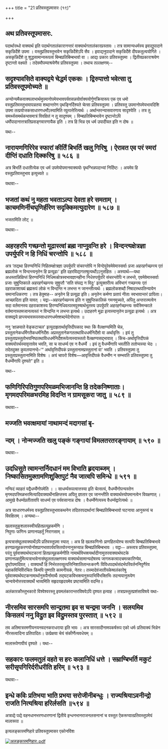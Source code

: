 +++
title = "21 प्रतिवस्तूपमासरः (१९)"

+++


## अथ प्रतिवस्तूपमासरः.

पदार्थारब्धो वाक्यार्थ इति पदार्थगतालंकारानन्तरं
वाक्यार्थगतालंकारप्रस्तावः । तत्र सामान्यधर्मस्य इवाद्युपादाने
सकृन्निर्देशे उपमा । वस्तुप्रतिवस्तुभावेन सकृन्निर्देशेऽपि सैव ।
इवाद्यनुपादाने सकृन्निर्देशे दीपकतुल्ययोगिते । असकृन्निर्देशे तु
शुद्धसामान्यरूपत्वं बिम्बप्रतिबिम्बभावो वा । आद्यः प्रकारः प्रतिवस्तूपमा
। द्वितीयप्रकाराश्रयेण दृष्टान्तो वक्ष्यते । तदेवमौपम्याश्रयेणैव
प्रतिवस्तूपमा । तथाच तल्लक्षणम्--

## सदृश्यावसिते वाक्यद्वये चेद्धर्म एककः । द्विरुपात्तो भवेत्सा तु प्रतिवस्तूपमोच्यते ॥

अन्योन्यमैकवाक्यलाभार्थमुपमानोपमेयभावपर्यवसन्नयोर्वाक्ययोर्गुणक्रियारूप
एक एव धमो वस्तुप्रतिवस्तुभावापन्नतया शब्दान्तरेण पृथङ्निर्दिश्यते चेत्सा
प्रतिवस्तूपमा । प्रतिवस्तु उपमानोपमेयभावदिशि उपमा
तत्प्रयोजकसाधारणधर्मोऽस्यामिति व्युत्पत्तेरित्यर्थः ।
अर्थान्तरन्यासवारणाय सादृश्येति । तत्र तु समर्थ्यसमर्थकभावमात्रं
विवक्षितं न तु सादृश्यम् । विम्बप्रतिबिम्बभावेन दृष्टान्तेऽपि
धर्मोपादानात्तत्रातिप्रसङ्गवारणायैक इति । तत्र हि भिन्न एव धर्म उपादीयत
इति न दोषः ॥

यथा--



## नारायणगिरिरेव स्फारां कीर्तिं बिभर्ति खलु गिरिषु । ऐरावत एव परं स्मरां दीप्तिं दधाति दिक्करिषु ॥ ५८६ ॥

अत्र बिभर्ति दधातीत्येक एव धर्म उपमेयोपमानवाक्ययोः पृथग्भिन्नपदाभ्यां
निर्दिष्टः । अयमेव हि वस्तुप्रतिवस्तुभाव इत्युच्यते ॥

यथावा--



## भजतां कथं नु महता भवताऽल्पा देवता हरे समताम् । काचमणिर्नीचघृणिर्हीरेण सदृक्किमत्युदारेण ॥ ५८७ ॥

भजतामिति लोट् ॥

यथावा--



## अहरहरपि गच्छन्तो मूढास्त्वां ब्रह्म नाप्नुवन्ति हरे । विन्दन्त्यक्षेत्रज्ञा उपर्युपरि न हि निधिं चरन्तोपि ॥ ५८८ ॥

अत्र ‘तद्यथा हिरण्यनिधिं निहितमक्षेत्रज्ञा उपर्युपरि संचरन्तोपि न
विन्देयुरेवमेवेमास्सर्वाः प्रजा अहरहर्गच्छन्त्य एतं ब्रह्मलोकं न
विन्दन्त्यनृतेन हि प्रत्यूढाः' इति दहरविद्यागतश्रुत्यर्थोऽऽनुसंहितः ।
अस्यार्थः—यथा अधस्तान्निक्षिप्तं हिरण्यनिधिं
निधिमत्क्षेत्रस्वभावज्ञानहीना निधेरुपर्युपरि संचरन्तोपि न लभन्ते,
एवमेवेमास्सर्वाः प्रजाः सुषुप्तिकाले अहरहर्गच्छन्त्यः सुषुप्तौ 'सति
संपद्य न विदुः’ इत्युक्तरीत्य अविभागं गच्छन्त्यः एतं दहराकाशाख्यं
ब्रह्मरूपं लोकं न विन्दन्ति न लभन्त न जानन्तीत्यर्थः । ब्रह्मलोकशब्दौ
निषादस्थपतिन्यायेन समानाधिकरणा । तत्र हेतुमाह-- अनृतेन हि प्रत्यूढा इति।
अनृतेन कर्मणा प्रतापं नीताः स्वभावान्तरं प्रापिताः। आच्छादिता इति यावत्
। यद्वा--अहरहर्गच्छन्त्य इति न सुषुप्तिकालिकं गमनमुच्यते, अपितु
अन्तरात्मत्वेन सदा वर्तमानस्य दहराकाशस्य हिरण्यनिधिवत्परमपुरुषार्थभूतस्य
उपर्युपरि अहरहर्गच्छन्त्यः सर्वस्मिन्काले वर्तमानास्तमजानत्यस्तं न
विन्दन्ति न लभन्त इत्यर्थः। उदाहरणे मूढा इत्यस्यानृतेन प्रत्यूढा
इत्यर्थः । अत्र वाक्यद्वये प्राप्त्यभावरूपस्साधारणधर्मश्शब्दभेदेनोपात्तः
॥

ननु ‘क्षाळयाते वेङ्कटाचल' इत्युदाहृतार्थावृत्तिदीपकाद स्थाः किं
वैलक्षण्यमितेि चेन्न, प्रस्तुतानेकधर्मिगतैकधर्मनिर्देशः
अप्रस्तुतानेकगततथाविधधर्मनिर्देशो वा अर्थावृत्तिः । इयं तु
प्रस्तुताप्रस्तुतोभयनिष्ठतथाविधधर्मनिर्देशरूपेत्यस्यास्ततो
वैलक्षण्यसद्भावात् । किंच-अर्थावृत्तिदीपकं वाक्ययोरर्थस्यावृत्तावेव
भवति, सा च साधर्म्य एव न वैधर्म्ये । इयं तु वैधर्म्येणापि भवतीति
ततोप्यस्या भेदः । तदेतदुक्त कुवलयानन्दे–‘“ अर्थावृत्तिदीपकं
प्रस्तुतानामप्रस्तुतानां वा' भवति । प्रतिवस्तूपमा तु
प्रस्तुताप्रस्तुतानामिति विशेषः । अयं चापरो विशेषः—आवृत्तिदीपकं
वैधर्म्येण न सम्भवति प्रतिवस्तूपमा तु वैधर्म्येणापि दृश्यते” इति ॥

यथा--



## फणिगिरिपतिगुणपरिमळमभिजानन्ति हि तदेकनिष्णाताः। मृगमदपरिमळभरमिह विदन्ति न ग्रामसूकरा जातु ॥ ५८९ ॥

यथावा--



## मज्जति भवत्क्षमायां नाथामन्दं मदागसां बृ-

## न्दम् । नोन्मज्जति खलु पङ्कं गङ्गायां विमलतरतरङ्गायाम् ॥ ५९० ॥

यथावा--



## उदधिसुते त्वामन्तर्निदधानं मम विभाति हृदयाब्जम् । निष्कासितमुक्तामणिशुक्तिपुटं नैव जात्वपि समिन्धे ॥ ५९१ ॥

नन्विदं व्याहतं यद्वैधर्म्येणोपमेति । । साधर्म्यरूपत्वात्तस्या इति
चेत्सत्यं, वैधर्म्येणोपन्यस्तेन
मृगमदपरिमळभरमित्यादिवाक्यार्थेनाक्षिप्तस्य अपितु ज्ञातार एव जानन्तीति
वाक्यार्थस्योपमानत्वेन विवक्षणात् । आमुखे वैधर्म्यप्रतीतावपि साधर्म्य एव
पर्यवसानान्न दोषः । वैधर्म्येणेत्यस्य वैधर्म्यद्वारेत्यर्थः ॥

अत्र साधारणधर्मस्य वस्तुप्रतिवस्तुभावकथनेन तदितरपदार्थानां
बिम्बप्रतिबिम्बभावो घटनाया आनुरूप्यं च विवक्षितम् । अन्यथा--

खलास्तुकुशलास्स्वीयहितप्रत्यूहकर्मणि ।  
निपुणाः फणिनः प्राणानपहर्तुं निरागसाम् ॥

इत्यत्रासंष्ठुलवाक्यार्थेऽपि प्रतिवस्तूपमा स्यात् । अत्र हि खलफणिनोः
प्राणहितयोश्च सत्यपि बिम्बप्रतिबिम्बभावे
हरणप्रत्यूहकरणयोर्नाशप्रागभावपर्यवसितयोरनानुरूप्यान्न
बिम्बप्रतिबिम्बभावः । यद्वा-- अस्त्वत्र प्रतिवस्तूपमा, परंतु
पूर्ववाक्यार्थघटकानां हितप्रत्यूहकर्मणीति
नामार्थविभक्त्यर्थादीनामुत्तरवाक्यार्थघटके
प्राणानपहर्तुमित्यत्राभावेनासंष्ठुलतालक्षणस्य वाक्यार्थसामान्यदोषस्य
जागरूकत्वादचमत्कारिण्येव, दुष्टोपमादिवत् । वाक्यार्थो हि
निर्भरतरव्युत्पत्तिनिशातितान्तःकरणैः विविधपदार्थसंदर्भपरिवर्तननिपुणैरेव
महाकविभिर्विरचितः किमपि पुष्णाति कामनीयकं, नेतरः।
तस्मादेवंजातीयकेष्वलंकारेषु पूर्ववाक्यार्थघटकनामार्थानुरूपैर्नामार्थैः
तद्घटकविभक्त्यनुरूपाभिर्विभक्तिभिः तदन्वयानुरूपेण
चान्वयेनोत्तरवाक्यार्थे भाव्यमिति सहृदयहृदयमेव प्रष्टव्यमिति वदन्ति॥

अलंकारकौस्तुभकारो विश्वेश्वरस्तु इयमलंकारान्तरविषयेऽपि दृश्यत इत्याह ।
तत्राप्रस्तुतप्रशंसाविषये यथा-



## नीरसमिव सारसमपि सान्द्रतमा इव स चन्द्रमा जननि । सलयमिव किसलयं ननु विद्रुत इव विद्रुमस्तव पुरस्तात् ॥ ५९२ ॥

तव अतिमात्ररमणीयनयनवदनकराधराया इति भावः । अत्र सारसादीनामपकर्षरूप एको
धर्मः प्रतिवाक्यं भिन्नेन नीरसत्वादिना प्रतिपादितः। उत्प्रेक्षया चेयं
संकीर्णेत्यवधेयम् ॥

मालारूपेणापीयं दृश्यते । यथा--



## सहकारः फलमतुलं वहते स हरः कलानिधिं धत्ते । सम्राण्बिभर्ति मकुटं सरीसृपगिरिर्दरीधरीति हरिम् ॥ ५९३ ॥

यथावा--



## इन्धे कविः प्रतिभया भाति प्रभया सरोजीनीबन्धुः । राज्यश्रियाऽवनीन्द्रो राजति नित्यश्रिया हरिर्लसति ॥५९४ ॥

अत्राद्ये पद्ये वहनधानभरणधारणानां द्वितीये इन्धनभानराजनलसनानां च वस्तुत
ऐकरूप्यात्प्रतिवस्तूपमेयं मालारूपा ॥

इत्यलङ्कारमणिहारे प्रतिवस्तूपमासर एकोनविंशः

[![अलङ्कारमणिहारः.pdf](//upload.wikimedia.org/wikisource/sa/thumb/3/3b/%E0%A4%85%E0%A4%B2%E0%A4%99%E0%A5%8D%E0%A4%95%E0%A4%BE%E0%A4%B0%E0%A4%AE%E0%A4%A3%E0%A4%BF%E0%A4%B9%E0%A4%BE%E0%A4%B0%E0%A4%83.pdf/page350-395px-%E0%A4%85%E0%A4%B2%E0%A4%99%E0%A5%8D%E0%A4%95%E0%A4%BE%E0%A4%B0%E0%A4%AE%E0%A4%A3%E0%A4%BF%E0%A4%B9%E0%A4%BE%E0%A4%B0%E0%A4%83.pdf.jpg)](/w/index.php?title=%E0%A4%B8%E0%A4%9E%E0%A5%8D%E0%A4%9A%E0%A4%BF%E0%A4%95%E0%A4%BE:%E0%A4%85%E0%A4%B2%E0%A4%99%E0%A5%8D%E0%A4%95%E0%A4%BE%E0%A4%B0%E0%A4%AE%E0%A4%A3%E0%A4%BF%E0%A4%B9%E0%A4%BE%E0%A4%B0%E0%A4%83.pdf&page=350)

